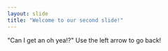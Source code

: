 ```yaml
---
layout: slide
title: "Welcome to our second slide!"
---
```

"Can I get an oh yea!?"
Use the left arrow to go back!
